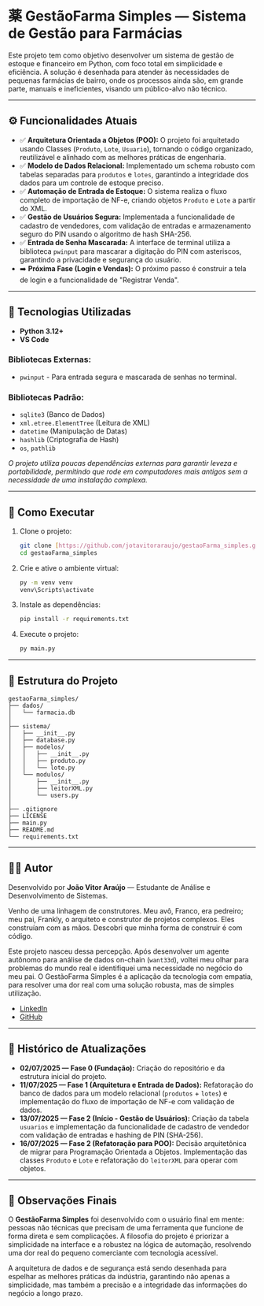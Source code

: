 # 薬 GestãoFarma Simples — Sistema de Gestão para Farmácias

Este projeto tem como objetivo desenvolver um sistema de gestão de estoque e financeiro em Python, com foco total em simplicidade e eficiência. A solução é desenhada para atender às necessidades de pequenas farmácias de bairro, onde os processos ainda são, em grande parte, manuais e ineficientes, visando um público-alvo não técnico.

---

## ⚙️ Funcionalidades Atuais

-   ✅ **Arquitetura Orientada a Objetos (POO):** O projeto foi arquitetado usando Classes (`Produto`, `Lote`, `Usuario`), tornando o código organizado, reutilizável e alinhado com as melhores práticas de engenharia.
-   ✅ **Modelo de Dados Relacional:** Implementado um schema robusto com tabelas separadas para `produtos` e `lotes`, garantindo a integridade dos dados para um controle de estoque preciso.
-   ✅ **Automação de Entrada de Estoque:** O sistema realiza o fluxo completo de importação de NF-e, criando objetos `Produto` e `Lote` a partir do XML.
-   ✅ **Gestão de Usuários Segura:** Implementada a funcionalidade de cadastro de vendedores, com validação de entradas e armazenamento seguro do PIN usando o algoritmo de hash SHA-256.
-   ✅ **Entrada de Senha Mascarada:** A interface de terminal utiliza a biblioteca `pwinput` para mascarar a digitação do PIN com asteriscos, garantindo a privacidade e segurança do usuário.
-   ➡️ **Próxima Fase (Login e Vendas):** O próximo passo é construir a tela de login e a funcionalidade de "Registrar Venda".

---

## 🧱 Tecnologias Utilizadas

-   **Python 3.12+**
-   **VS Code**

### Bibliotecas Externas:

-   `pwinput` - Para entrada segura e mascarada de senhas no terminal.

### Bibliotecas Padrão:

-   `sqlite3` (Banco de Dados)
-   `xml.etree.ElementTree` (Leitura de XML)
-   `datetime` (Manipulação de Datas)
-   `hashlib` (Criptografia de Hash)
-   `os`, `pathlib`

*O projeto utiliza poucas dependências externas para garantir leveza e portabilidade, permitindo que rode em computadores mais antigos sem a necessidade de uma instalação complexa.*

---

## 🚀 Como Executar

1.  Clone o projeto:
    ```bash
    git clone [https://github.com/jotavitoraraujo/gestaoFarma_simples.git](https://github.com/jotavitoraraujo/gestaoFarma_simples.git)
    cd gestaoFarma_simples
    ```
2.  Crie e ative o ambiente virtual:
    ```bash
    py -m venv venv
    venv\Scripts\activate
    ```
3.  Instale as dependências:
    ```bash
    pip install -r requirements.txt
    ```
4.  Execute o projeto:
    ```bash
    py main.py
    ```

---

## 🧩 Estrutura do Projeto

```
gestaoFarma_simples/
├── dados/
│   └── farmacia.db
│
├── sistema/
│   ├── __init__.py
│   ├── database.py
│   ├── modelos/
│   │   ├── __init__.py
│   │   ├── produto.py
│   │   └── lote.py
│   └── modulos/
│       ├── __init__.py
│       ├── leitorXML.py
│       └── users.py
│
├── .gitignore
├── LICENSE
├── main.py
├── README.md
└── requirements.txt
```

---

## 👨‍💻 Autor

Desenvolvido por **João Vitor Araújo** — Estudante de Análise e Desenvolvimento de Sistemas.

Venho de uma linhagem de construtores. Meu avô, Franco, era pedreiro; meu pai, Frankly, o arquiteto e construtor de projetos complexos. Eles construíam com as mãos. Descobri que minha forma de construir é com código.

Este projeto nasceu dessa percepção. Após desenvolver um agente autônomo para análise de dados on-chain (`want33d`), voltei meu olhar para problemas do mundo real e identifiquei uma necessidade no negócio do meu pai. O GestãoFarma Simples é a aplicação da tecnologia com empatia, para resolver uma dor real com uma solução robusta, mas de simples utilização.

-   [LinkedIn](https://www.linkedin.com/in/joaoaraujo-dev/)
-   [GitHub](https://github.com/jotavitoraraujo)

---

## 📅 Histórico de Atualizações

-   **02/07/2025 — Fase 0 (Fundação):** Criação do repositório e da estrutura inicial do projeto.
-   **11/07/2025 — Fase 1 (Arquitetura e Entrada de Dados):** Refatoração do banco de dados para um modelo relacional (`produtos` + `lotes`) e implementação do fluxo de importação de NF-e com validação de dados.
-   **13/07/2025 — Fase 2 (Início - Gestão de Usuários):** Criação da tabela `usuarios` e implementação da funcionalidade de cadastro de vendedor com validação de entradas e hashing de PIN (SHA-256).
-   **16/07/2025 — Fase 2 (Refatoração para POO):** Decisão arquitetônica de migrar para Programação Orientada a Objetos. Implementação das classes `Produto` e `Lote` e refatoração do `leitorXML` para operar com objetos.

---

## 📌 Observações Finais

O **GestãoFarma Simples** foi desenvolvido com o usuário final em mente: pessoas não técnicas que precisam de uma ferramenta que funcione de forma direta e sem complicações. A filosofia do projeto é priorizar a simplicidade na interface e a robustez na lógica de automação, resolvendo uma dor real do pequeno comerciante com tecnologia acessível.

A arquitetura de dados e de segurança está sendo desenhada para espelhar as melhores práticas da indústria, garantindo não apenas a simplicidade, mas também a precisão e a integridade das informações do negócio a longo prazo.